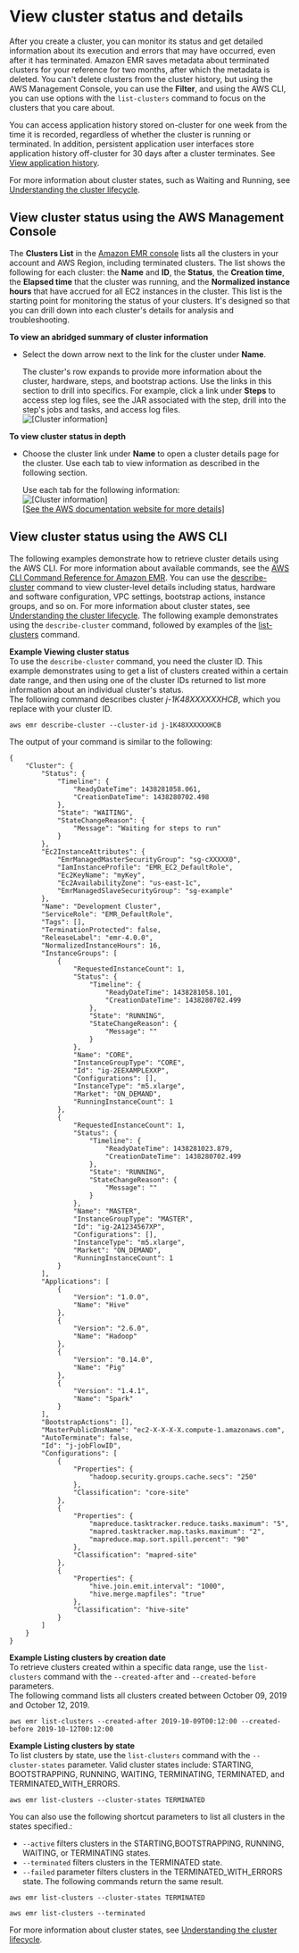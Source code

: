 # View cluster status and details<a name="emr-manage-view-clusters"></a>

After you create a cluster, you can monitor its status and get detailed information about its execution and errors that may have occurred, even after it has terminated\. Amazon EMR saves metadata about terminated clusters for your reference for two months, after which the metadata is deleted\. You can't delete clusters from the cluster history, but using the AWS Management Console, you can use the **Filter**, and using the AWS CLI, you can use options with the `list-clusters` command to focus on the clusters that you care about\.

You can access application history stored on\-cluster for one week from the time it is recorded, regardless of whether the cluster is running or terminated\. In addition, persistent application user interfaces store application history off\-cluster for 30 days after a cluster terminates\. See [View application history](https://docs.aws.amazon.com/emr/latest/ManagementGuide/emr-cluster-application-history.html)\.

For more information about cluster states, such as Waiting and Running, see [Understanding the cluster lifecycle](emr-overview.md#emr-overview-cluster-lifecycle)\.

## View cluster status using the AWS Management Console<a name="emr-view-cluster-console"></a>

The **Clusters List** in the [Amazon EMR console](https://console.aws.amazon.com/elasticmapreduce/home) lists all the clusters in your account and AWS Region, including terminated clusters\. The list shows the following for each cluster: the **Name** and **ID**, the **Status**, the **Creation time**, the **Elapsed time** that the cluster was running, and the **Normalized instance hours** that have accrued for all EC2 instances in the cluster\. This list is the starting point for monitoring the status of your clusters\. It's designed so that you can drill down into each cluster's details for analysis and troubleshooting\.

**To view an abridged summary of cluster information**
+ Select the down arrow next to the link for the cluster under **Name**\.

  The cluster's row expands to provide more information about the cluster, hardware, steps, and bootstrap actions\. Use the links in this section to drill into specifics\. For example, click a link under **Steps** to access step log files, see the JAR associated with the step, drill into the step's jobs and tasks, and access log files\.  
![\[Cluster information\]](http://docs.aws.amazon.com/emr/latest/ManagementGuide/images/expanded-row.png)

**To view cluster status in depth**
+ Choose the cluster link under **Name** to open a cluster details page for the cluster\. Use each tab to view information as described in the following section\.

  Use each tab for the following information:  
![\[Cluster information\]](http://docs.aws.amazon.com/emr/latest/ManagementGuide/images/viewcluster_summary.png)    
[\[See the AWS documentation website for more details\]](http://docs.aws.amazon.com/emr/latest/ManagementGuide/emr-manage-view-clusters.html)

## View cluster status using the AWS CLI<a name="view-cluser-cli"></a>

The following examples demonstrate how to retrieve cluster details using the AWS CLI\. For more information about available commands, see the [AWS CLI Command Reference for Amazon EMR](https://docs.aws.amazon.com/cli/latest/reference/emr)\. You can use the [describe\-cluster](https://docs.aws.amazon.com/cli/latest/reference/emr/describe-cluster.html) command to view cluster\-level details including status, hardware and software configuration, VPC settings, bootstrap actions, instance groups, and so on\. For more information about cluster states, see [Understanding the cluster lifecycle](emr-overview.md#emr-overview-cluster-lifecycle)\. The following example demonstrates using the `describe-cluster` command, followed by examples of the [list\-clusters](https://docs.aws.amazon.com/cli/latest/reference/emr/describe-cluster.html) command\.

**Example Viewing cluster status**  
To use the `describe-cluster` command, you need the cluster ID\. This example demonstrates using to get a list of clusters created within a certain date range, and then using one of the cluster IDs returned to list more information about an individual cluster's status\.  
The following command describes cluster *j\-1K48XXXXXXHCB*, which you replace with your cluster ID\.  

```
aws emr describe-cluster --cluster-id j-1K48XXXXXXHCB
```
The output of your command is similar to the following:  

```
{
    "Cluster": {
        "Status": {
            "Timeline": {
                "ReadyDateTime": 1438281058.061, 
                "CreationDateTime": 1438280702.498
            }, 
            "State": "WAITING", 
            "StateChangeReason": {
                "Message": "Waiting for steps to run"
            }
        }, 
        "Ec2InstanceAttributes": {
            "EmrManagedMasterSecurityGroup": "sg-cXXXXX0", 
            "IamInstanceProfile": "EMR_EC2_DefaultRole", 
            "Ec2KeyName": "myKey", 
            "Ec2AvailabilityZone": "us-east-1c", 
            "EmrManagedSlaveSecurityGroup": "sg-example"
        }, 
        "Name": "Development Cluster", 
        "ServiceRole": "EMR_DefaultRole", 
        "Tags": [], 
        "TerminationProtected": false, 
        "ReleaseLabel": "emr-4.0.0", 
        "NormalizedInstanceHours": 16, 
        "InstanceGroups": [
            {
                "RequestedInstanceCount": 1, 
                "Status": {
                    "Timeline": {
                        "ReadyDateTime": 1438281058.101, 
                        "CreationDateTime": 1438280702.499
                    }, 
                    "State": "RUNNING", 
                    "StateChangeReason": {
                        "Message": ""
                    }
                }, 
                "Name": "CORE", 
                "InstanceGroupType": "CORE", 
                "Id": "ig-2EEXAMPLEXXP", 
                "Configurations": [], 
                "InstanceType": "m5.xlarge", 
                "Market": "ON_DEMAND", 
                "RunningInstanceCount": 1
            }, 
            {
                "RequestedInstanceCount": 1, 
                "Status": {
                    "Timeline": {
                        "ReadyDateTime": 1438281023.879, 
                        "CreationDateTime": 1438280702.499
                    }, 
                    "State": "RUNNING", 
                    "StateChangeReason": {
                        "Message": ""
                    }
                }, 
                "Name": "MASTER", 
                "InstanceGroupType": "MASTER", 
                "Id": "ig-2A1234567XP", 
                "Configurations": [], 
                "InstanceType": "m5.xlarge", 
                "Market": "ON_DEMAND", 
                "RunningInstanceCount": 1
            }
        ], 
        "Applications": [
            {
                "Version": "1.0.0", 
                "Name": "Hive"
            }, 
            {
                "Version": "2.6.0", 
                "Name": "Hadoop"
            }, 
            {
                "Version": "0.14.0", 
                "Name": "Pig"
            }, 
            {
                "Version": "1.4.1", 
                "Name": "Spark"
            }
        ], 
        "BootstrapActions": [], 
        "MasterPublicDnsName": "ec2-X-X-X-X.compute-1.amazonaws.com", 
        "AutoTerminate": false, 
        "Id": "j-jobFlowID", 
        "Configurations": [
            {
                "Properties": {
                    "hadoop.security.groups.cache.secs": "250"
                }, 
                "Classification": "core-site"
            }, 
            {
                "Properties": {
                    "mapreduce.tasktracker.reduce.tasks.maximum": "5", 
                    "mapred.tasktracker.map.tasks.maximum": "2", 
                    "mapreduce.map.sort.spill.percent": "90"
                }, 
                "Classification": "mapred-site"
            }, 
            {
                "Properties": {
                    "hive.join.emit.interval": "1000", 
                    "hive.merge.mapfiles": "true"
                }, 
                "Classification": "hive-site"
            }
        ]
    }
}
```

**Example Listing clusters by creation date**  
To retrieve clusters created within a specific data range, use the `list-clusters` command with the `--created-after` and `--created-before` parameters\.  
The following command lists all clusters created between October 09, 2019 and October 12, 2019\.  

```
aws emr list-clusters --created-after 2019-10-09T00:12:00 --created-before 2019-10-12T00:12:00
```

**Example Listing clusters by state**  
To list clusters by state, use the `list-clusters` command with the `--cluster-states` parameter\. Valid cluster states include: STARTING, BOOTSTRAPPING, RUNNING, WAITING, TERMINATING, TERMINATED, and TERMINATED\_WITH\_ERRORS\.   

```
aws emr list-clusters --cluster-states TERMINATED
```
You can also use the following shortcut parameters to list all clusters in the states specified\.:  
+ `--active` filters clusters in the STARTING,BOOTSTRAPPING, RUNNING, WAITING, or TERMINATING states\.
+ `--terminated` filters clusters in the TERMINATED state\.
+ `--failed` parameter filters clusters in the TERMINATED\_WITH\_ERRORS state\.
The following commands return the same result\.  

```
aws emr list-clusters --cluster-states TERMINATED
```
  

```
aws emr list-clusters --terminated
```
For more information about cluster states, see [Understanding the cluster lifecycle](emr-overview.md#emr-overview-cluster-lifecycle)\.